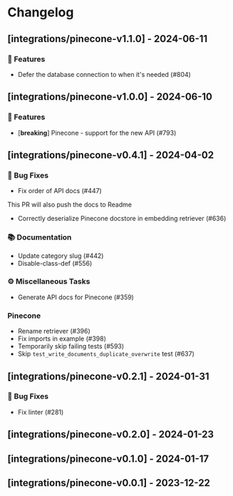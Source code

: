 # Changelog

## [integrations/pinecone-v1.1.0] - 2024-06-11

### 🚀 Features

- Defer the database connection to when it's needed (#804)

## [integrations/pinecone-v1.0.0] - 2024-06-10

### 🚀 Features

- [**breaking**] Pinecone - support for the new API (#793)

## [integrations/pinecone-v0.4.1] - 2024-04-02

### 🐛 Bug Fixes

- Fix order of API docs (#447)

This PR will also push the docs to Readme
- Correctly deserialize Pinecone docstore in embedding retriever (#636)

### 📚 Documentation

- Update category slug (#442)
- Disable-class-def (#556)

### ⚙️ Miscellaneous Tasks

- Generate API docs for Pinecone (#359)

### Pinecone

- Rename retriever (#396)
- Fix imports in example (#398)
- Temporarily skip failing tests (#593)
- Skip `test_write_documents_duplicate_overwrite` test (#637)

## [integrations/pinecone-v0.2.1] - 2024-01-31

### 🐛 Bug Fixes

- Fix linter (#281)



## [integrations/pinecone-v0.2.0] - 2024-01-23

## [integrations/pinecone-v0.1.0] - 2024-01-17

## [integrations/pinecone-v0.0.1] - 2023-12-22

<!-- generated by git-cliff -->
